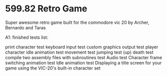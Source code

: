 # 599.82 Retro Game

Super awesome retro game built for the commodore vic 20 by Archer, Bernardo and Taras

A1: finished tests list:

print character test
keyboard input test
custom graphics output test
player character idle animation test
movement test
jumping test (up)
death test 
compile two assembly files with subroutines test 
Audio test
Character frame switching animation test
Idle animation test
Displaying a title screen for your game using the VIC-20's built-in character set